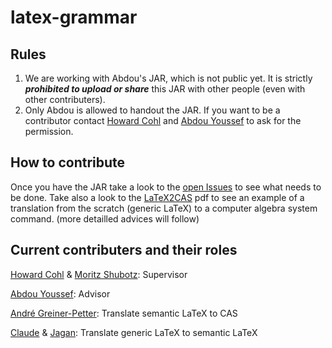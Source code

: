 # latex-grammar

## Rules

1. We are working with Abdou's JAR, which is not public yet. It is strictly **_prohibited to upload or share_**  this JAR with other people (even with other contributers). 
2. Only Abdou is allowed to handout the JAR. If you want to be a contributor contact [Howard Cohl](https://github.com/HowardCohl) and [Abdou Youssef](https://github.com/abdouyoussef) to ask for the permission.

## How to contribute
Once you have the JAR take a look to the [open Issues](https://github.com/TU-Berlin/latex-grammar/issues) to see what needs to be done. Take also a look to the [LaTeX2CAS](https://github.com/TU-Berlin/latex-grammar/blob/master/LaTeX2CAS.pdf) pdf to see an example of a translation from the scratch (generic LaTeX) to a computer algebra system command. (more detailled advices will follow)

## Current contributers and their roles
[Howard Cohl](https://github.com/HowardCohl) & [Moritz Shubotz](https://github.com/physikerwelt): Supervisor

[Abdou Youssef](https://github.com/abdouyoussef): Advisor

[André Greiner-Petter](https://github.com/AndreG-P): Translate semantic LaTeX to CAS

[Claude](https://github.com/ClaudeZou) & [Jagan](https://github.com/notjagan): Translate generic LaTeX to semantic LaTeX
